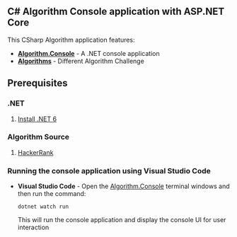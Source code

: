 ## C# Algorithm Console application with ASP.NET Core

This CSharp Algorithm application features:
- [**Algorithm.Console**](src/Algorithm.Console/) - A .NET console application
- [**Algorithms**](src/Algorithms/) - Different Algorithm Challenge

## Prerequisites

### .NET
1. [Install .NET 6](https://dotnet.microsoft.com/en-us/download)

### Algorithm Source
1. [HackerRank](https://www.hackerrank.com/domains/algorithms)

### Running the console application using Visual Studio Code

- **Visual Studio Code** - Open the [Algorithm.Console](src/Algorithm.Console/) terminal windows and then run the command:

    ```
    dotnet watch run 
    ```

    This will run the console application and display the console UI for user interaction